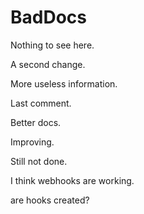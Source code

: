 # BadDocs

Nothing to see here.

A second change.

More useless information.

Last comment.

Better docs.

Improving.

Still not done.

I think webhooks are working.

are hooks created?
